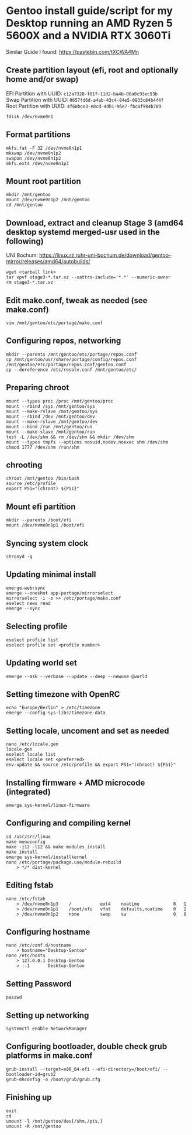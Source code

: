 # Gentoo install guide/script for my Desktop running an AMD Ryzen 5 5600X and a NVIDIA RTX 3060Ti
Similar Guide I found: https://pastebin.com/tXCWA4Mn 

## Create partition layout (efi, root and optionally home and/or swap)
EFI Partition with UUID: `c12a7328-f81f-11d2-ba4b-00a0c93ec93b` <br>
Swap Partition with UUID: `0657fd6d-a4ab-43c4-84e5-0933c84b4f4f` <br>
Root Partition with UUID: `4f68bce3-e8cd-4db1-96e7-fbcaf984b709` 

```
fdisk /dev/nvme0n1
```

## Format partitions
```
mkfs.fat -F 32 /dev/nvme0n1p1
mkswap /dev/nvme0n1p2
swapon /dev/nvme0n1p2
mkfs.ext4 /dev/nvme0n1p3
```

## Mount root partition
```
mkdir /mnt/gentoo
mount /dev/nvme0n1p2 /mnt/gentoo
cd /mnt/gentoo
```

## Download, extract and cleanup Stage 3 (amd64 desktop systemd merged-usr used in the following)
UNI Bochum: https://linux.rz.ruhr-uni-bochum.de/download/gentoo-mirror/releases/amd64/autobuilds/
```
wget <tarball link>
tar xpvf stage3-*.tar.xz --xattrs-include='*.*' --numeric-owner
rm stage3-*.tar.xz
```

## Edit make.conf, tweak as needed (see make.conf)
```
vim /mnt/gentoo/etc/portage/make.conf
```

## Configuring repos, networking
```
mkdir --parents /mnt/gentoo/etc/portage/repos.conf
cp /mnt/gentoo/usr/share/portage/config/repos.conf /mnt/gentoo/etc/portage/repos.conf/gentoo.conf
cp --dereference /etc/resolv.conf /mnt/gentoo/etc/
```

## Preparing chroot
```
mount --types proc /proc /mnt/gentoo/proc
mount --rbind /sys /mnt/gentoo/sys
mount --make-rslave /mnt/gentoo/sys
mount --rbind /dev /mnt/gentoo/dev
mount --make-rslave /mnt/gentoo/dev
mount --bind /run /mnt/gentoo/run
mount --make-slave /mnt/gentoo/run
test -L /dev/shm && rm /dev/shm && mkdir /dev/shm
mount --types tmpfs --options nosuid,nodev,noexec shm /dev/shm
chmod 1777 /dev/shm /run/shm
```

## chrooting
```
chroot /mnt/gentoo /bin/bash
source /etc/profile
export PS1="(chroot) ${PS1}"
```

## Mount efi partition
```
mkdir --parents /boot/efi
mount /dev/nvme0n1p1 /boot/efi
```

## Syncing system clock
```
chronyd -q
```

## Updating minimal install
```
emerge-webrsync
emerge --oneshot app-portage/mirrorselect
mirrorselect -i -o >> /etc/portage/make.conf
eselect news read
emerge --sync
```

## Selecting profile
```
eselect profile list
eselect profile set <profile number>
```

## Updating world set
```
emerge --ask --verbose --update --deep --newuse @world
```

## Setting timezone with OpenRC
```
echo "Europe/Berlin" > /etc/timezone
emerge --config sys-libs/timezone-data
```

## Setting locale, uncoment and set as needed
```
nano /etc/locale.gen
locale-gen
eselect locale list
eselect locale set <preferred>
env-update && source /etc/profile && export PS1="(chroot) ${PS1}"
```

## Installing firmware + AMD microcode (integrated)
```
emerge sys-kernel/linux-firmware
```

## Configuring and compiling kernel
```
cd /usr/src/linux
make menuconfig
make -j12 -l12 && make modules_install
make install
emerge sys-kernel/installkernel
nano /etc/portage/package.use/module-rebuild
    > */* dist-kernel
```

## Editing fstab
```
nano /etc/fstab
    > /dev/nvme0n1p3    /           ext4    noatime             0   1
    > /dev/nvme0n1p1    /boot/efi   vfat    defaults,noatime    0   2
    > /dev/nvme0n1p2    none        swap    sw                  0   0
```

## Configuring hostname
```
nano /etc/conf.d/hostname
    > hostname="Desktop-Gentoo"
nano /etc/hosts
    > 127.0.0.1 Desktop-Gentoo
    > ::1       Desktop-Gentoo
```

## Setting Password
```
passwd
```

## Setting up networking 
```
systemctl enable NetworkManager
```

## Configuring bootloader, double check grub platforms in make.conf
```
grub-install --target=x86_64-efi --efi-directory=/boot/efi/ --bootloader-id=grub2
grub-mkconfig -o /boot/grub/grub.cfg
```

## Finishing up
```
exit
cd
umount -l /mnt/gentoo/dev{/shm,/pts,}
umount -R /mnt/gentoo
```